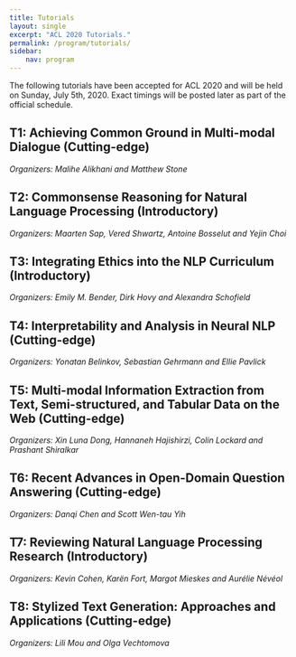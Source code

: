 ```yaml
---
title: Tutorials 
layout: single
excerpt: "ACL 2020 Tutorials."
permalink: /program/tutorials/
sidebar: 
    nav: program
---
```


The following tutorials have been accepted for ACL 2020 and will be held on Sunday, July 5th, 2020. Exact timings will be posted later as part of the official schedule.

## T1: Achieving Common Ground in Multi-modal Dialogue (Cutting-edge) <br/>
*Organizers: Malihe Alikhani and Matthew Stone* 

## T2: Commonsense Reasoning for Natural Language Processing (Introductory) <br/>
*Organizers: Maarten Sap, Vered Shwartz, Antoine Bosselut and Yejin Choi* 

## T3: Integrating Ethics into the NLP Curriculum (Introductory) <br/>
*Organizers: Emily M. Bender, Dirk Hovy and Alexandra Schofield* 

## T4: Interpretability and Analysis in Neural NLP (Cutting-edge) <br/>
*Organizers: Yonatan Belinkov, Sebastian Gehrmann and Ellie Pavlick* 

## T5: Multi-modal Information Extraction from Text, Semi-structured, and Tabular Data on the Web (Cutting-edge) <br/>
*Organizers: Xin Luna Dong, Hannaneh Hajishirzi, Colin Lockard and Prashant Shiralkar* 

## T6: Recent Advances in Open-Domain Question Answering (Cutting-edge) <br/>
*Organizers: Danqi Chen and Scott Wen-tau Yih* 

## T7: Reviewing Natural Language Processing Research (Introductory) <br/>
*Organizers: Kevin Cohen, Karën Fort, Margot Mieskes and Aurélie Névéol* 

## T8: Stylized Text Generation: Approaches and Applications (Cutting-edge) <br/>
*Organizers: Lili Mou and Olga Vechtomova* 

